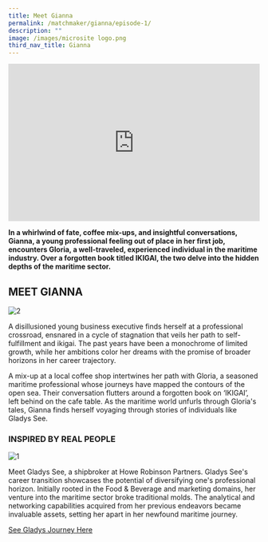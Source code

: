 ```yaml
---
title: Meet Gianna
permalink: /matchmaker/gianna/episode-1/
description: ""
image: /images/microsite logo.png
third_nav_title: Gianna
---
```

<iframe allowfullscreen="" allow="accelerometer; autoplay; clipboard-write; encrypted-media; gyroscope; picture-in-picture; web-share" frameborder="0" title="YouTube video player" src="https://www.youtube.com/embed/1rbu6PWARtw?si=dDuz8BSxvPsLGLPx" height="315" width="100%"></iframe>

**In a whirlwind of fate, coffee mix-ups, and insightful conversations, Gianna, a young professional feeling out of place in her first job, encounters Gloria, a well-traveled, experienced individual in the maritime industry. Over a forgotten book titled IKIGAI, the two delve into the hidden depths of the maritime sector.**

## MEET GIANNA
<img border="0" alt="2" src="https://i.ibb.co/GTDFLDh/2.jpg">

A disillusioned young business executive finds herself at a professional crossroad, ensnared in a cycle of stagnation that veils her path to self-fulfillment and ikigai. The past years have been a monochrome of limited growth, while her ambitions color her dreams with the promise of broader horizons in her career trajectory.

 A mix-up at a local coffee shop intertwines her path with Gloria, a seasoned maritime professional whose journeys have mapped the contours of the open sea. Their conversation flutters around a forgotten book on ‘IKIGAI’, left behind on the cafe table. As the maritime world unfurls through Gloria's tales, Gianna finds herself voyaging through stories of individuals like Gladys See.

### INSPIRED BY REAL PEOPLE

<img border="0" alt="1" src="https://i.ibb.co/WvWgNhw/1.png">

Meet Gladys See, a shipbroker at Howe Robinson Partners. Gladys See's career transition showcases the potential of diversifying one's professional horizon. Initially rooted in the Food &amp; Beverage and marketing domains, her venture into the maritime sector broke traditional molds. The analytical and networking capabilities acquired from her previous endeavors became invaluable assets, setting her apart in her newfound maritime journey.

[See Gladys Journey Here]()